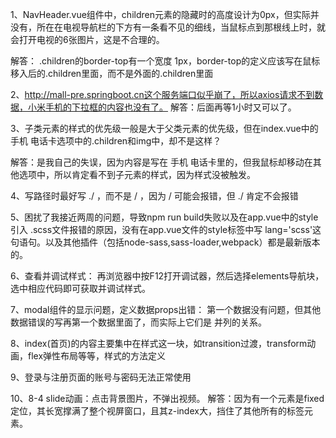 1、NavHeader.vue组件中，children元素的隐藏时的高度设计为0px，但实际并没有，所在在电视导航栏的下方有一条看不见的细线，当鼠标点到那根线上时，就会打开电视的6张图片，这是不合理的。

解答：  .children的border-top有一个宽度 1px，border-top的定义应该写在鼠标移入后的.children里面，而不是外面的.children里面

2、http://mall-pre.springboot.cn这个服务端口似乎崩了，所以axios请求不到数据，小米手机的下拉框的内容也没有了。
解答：后面再等1小时又可以了。

3、子类元素的样式的优先级一般是大于父类元素的优先级，但在index.vue中的手机 电话卡选项中的.children和img中，却不是这样？

解答：是我自己的失误，因为内容是写在 手机 电话卡里的，但我鼠标却移动在其他选项中，所以肯定看不到子元素的样式，因为样式没被触发。

4、写路径时最好写 ./ ，而不是 / ，因为 / 可能会报错，但 ./ 肯定不会报错

5、困扰了我接近两周的问题，导致npm run build失败以及在app.vue中的style引入
.scss文件报错的原因，没有在app.vue文件的style标签中写 lang='scss'这句语句。以及其他插件（包括node-sass,sass-loader,webpack）都是最新版本的。

6、查看并调试样式：
    再浏览器中按F12打开调试器，然后选择elements导航块，选中相应代码即可获取并调试样式。

7、modal组件的显示问题，定义数据props出错：
    第一个数据没有问题，但其他数据错误的写再第一个数据里面了，而实际上它们是
    并列的关系。

8、index(首页)的内容主要集中在样式这一块，如transition过渡，transform动画，flex弹性布局等等，样式的方法定义

9、登录与注册页面的账号与密码无法正常使用

10、8-4 slide动画：点击背景图片，不弹出视频。
解答：因为有一个元素是fixed定位，其长宽撑满了整个视屏窗口，且其z-index大，挡住了其他所有的标签元素。